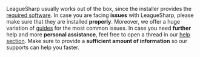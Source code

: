 LeagueSharp usually works out of the box, since the installer provides the [required software](https://www.joduska.me/forum/index.php?app=infotickets&page=article&id=13#/article). In case you are facing **issues** with LeagueSharp, please make sure that they are installed **properly**. Moreover, we offer a huge variation of [guides](https://www.joduska.me/forum/forum/20-guides/) for the most common issues. In case you need **further** help and more **personal assistance**, feel free to open a thread in our [help section](https://www.joduska.me/forum/forum/94-general/). Make sure to provide a **sufficient amount of information** so our supports can help you faster.